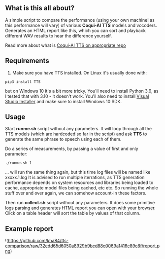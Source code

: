## What is this all about?

A simple script to compare the performance (using your own machine! as this performance will vary) of various **Coqui-AI TTS** models and vocoders.
Generates an HTML report like this, which you can sort and playback different WAV results to hear the difference yourself.

Read more about what is [Coqui-AI TTS on appropriate repo](https://github.com/coqui-ai/TTS)

## Requirements

1. Make sure you have TTS installed. On Linux it's usually done with:

```
pip3 install TTS
```

but on Windows 10 it's a bit more tricky.
You'll need to install Python 3.9, as I tested that with 3.10 - it doesn't work.
You'll also need to install [Visual Studio Installer](https://visualstudio.microsoft.com/downloads/) and make sure to install Windows 10 SDK.

## Usage

Start **runme.sh** script without any parameters. It will loop through all the TTS models (which are hardcoded so far in the script) and
ask **TTS** to generate the same phrase to speech using each of them.

Do a series of measurements, by passing a value of first and only parameter:
```
./runme.sh 1
```
... will run the same thing again, but this time log files will be named like xxxxx.1.log
It is advised to run multiple iterrations, as TTS generation performance depends on system resources and libraries being loaded to cache, appropriate
model files being cached, etc etc. So running the whole stuff over and over again, we can somehow account-in these factors.

Then run **collect.sh** script without any parameters. It does some primitive logs parsing and generates HTML report you can open with your browser.
Click on a table header will sort the table by values of that column.

## Example report

!(https://github.com/kha84/tts-comparison/raw/32edd65d6050a8929b9bcd88c0069a1416c89c8f/report.png)
